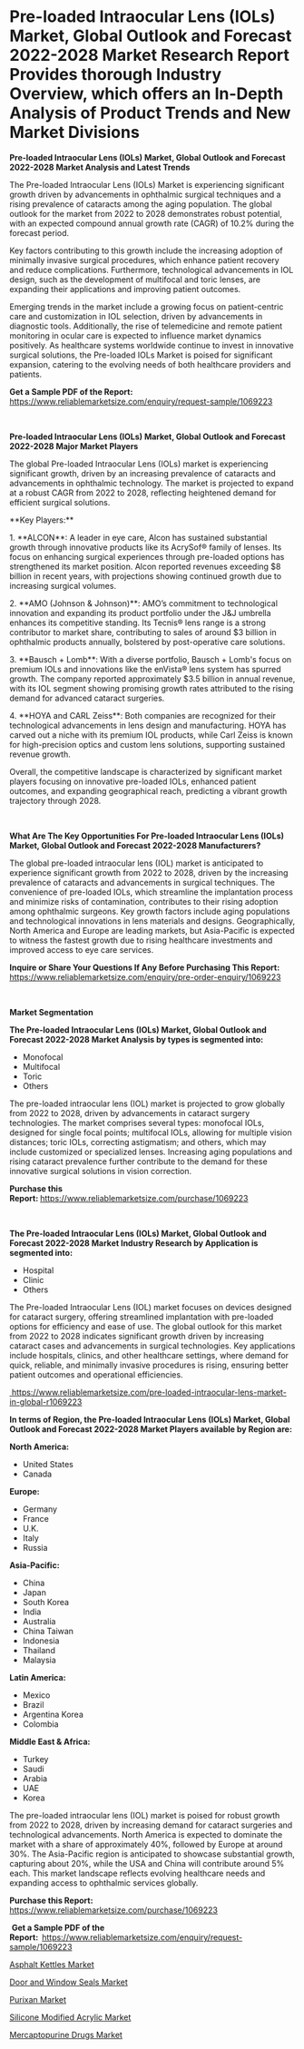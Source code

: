 <p><h1>Pre-loaded Intraocular Lens (IOLs) Market, Global Outlook and Forecast 2022-2028 Market Research Report Provides thorough Industry Overview, which offers an In-Depth Analysis of Product Trends and New Market Divisions</h1></p><p><strong>Pre-loaded Intraocular Lens (IOLs) Market, Global Outlook and Forecast 2022-2028 Market Analysis and Latest Trends</strong></p>
<p><p>The Pre-loaded Intraocular Lens (IOLs) Market is experiencing significant growth driven by advancements in ophthalmic surgical techniques and a rising prevalence of cataracts among the aging population. The global outlook for the market from 2022 to 2028 demonstrates robust potential, with an expected compound annual growth rate (CAGR) of 10.2% during the forecast period. </p><p>Key factors contributing to this growth include the increasing adoption of minimally invasive surgical procedures, which enhance patient recovery and reduce complications. Furthermore, technological advancements in IOL design, such as the development of multifocal and toric lenses, are expanding their applications and improving patient outcomes.</p><p>Emerging trends in the market include a growing focus on patient-centric care and customization in IOL selection, driven by advancements in diagnostic tools. Additionally, the rise of telemedicine and remote patient monitoring in ocular care is expected to influence market dynamics positively. As healthcare systems worldwide continue to invest in innovative surgical solutions, the Pre-loaded IOLs Market is poised for significant expansion, catering to the evolving needs of both healthcare providers and patients.</p></p>
<p><strong>Get a Sample PDF of the Report:&nbsp;</strong> <a href="https://www.reliablemarketsize.com/enquiry/request-sample/1069223">https://www.reliablemarketsize.com/enquiry/request-sample/1069223</a></p>
<p>&nbsp;</p>
<p><strong>Pre-loaded Intraocular Lens (IOLs) Market, Global Outlook and Forecast 2022-2028 Major Market Players</strong></p>
<p><p>The global Pre-loaded Intraocular Lens (IOLs) market is experiencing significant growth, driven by an increasing prevalence of cataracts and advancements in ophthalmic technology. The market is projected to expand at a robust CAGR from 2022 to 2028, reflecting heightened demand for efficient surgical solutions.</p><p>**Key Players:**</p><p>1. **ALCON**: A leader in eye care, Alcon has sustained substantial growth through innovative products like its AcrySof® family of lenses. Its focus on enhancing surgical experiences through pre-loaded options has strengthened its market position. Alcon reported revenues exceeding $8 billion in recent years, with projections showing continued growth due to increasing surgical volumes.</p><p>2. **AMO (Johnson & Johnson)**: AMO’s commitment to technological innovation and expanding its product portfolio under the J&J umbrella enhances its competitive standing. Its Tecnis® lens range is a strong contributor to market share, contributing to sales of around $3 billion in ophthalmic products annually, bolstered by post-operative care solutions.</p><p>3. **Bausch + Lomb**: With a diverse portfolio, Bausch + Lomb's focus on premium IOLs and innovations like the enVista® lens system has spurred growth. The company reported approximately $3.5 billion in annual revenue, with its IOL segment showing promising growth rates attributed to the rising demand for advanced cataract surgeries.</p><p>4. **HOYA and CARL Zeiss**: Both companies are recognized for their technological advancements in lens design and manufacturing. HOYA has carved out a niche with its premium IOL products, while Carl Zeiss is known for high-precision optics and custom lens solutions, supporting sustained revenue growth.</p><p>Overall, the competitive landscape is characterized by significant market players focusing on innovative pre-loaded IOLs, enhanced patient outcomes, and expanding geographical reach, predicting a vibrant growth trajectory through 2028.</p></p>
<p>&nbsp;</p>
<p><strong>What Are The Key Opportunities For Pre-loaded Intraocular Lens (IOLs) Market, Global Outlook and Forecast 2022-2028 Manufacturers?</strong></p>
<p><p>The global pre-loaded intraocular lens (IOL) market is anticipated to experience significant growth from 2022 to 2028, driven by the increasing prevalence of cataracts and advancements in surgical techniques. The convenience of pre-loaded IOLs, which streamline the implantation process and minimize risks of contamination, contributes to their rising adoption among ophthalmic surgeons. Key growth factors include aging populations and technological innovations in lens materials and designs. Geographically, North America and Europe are leading markets, but Asia-Pacific is expected to witness the fastest growth due to rising healthcare investments and improved access to eye care services.</p></p>
<p><strong>Inquire or Share Your Questions If Any Before Purchasing This Report:</strong> <a href="https://www.reliablemarketsize.com/enquiry/pre-order-enquiry/1069223">https://www.reliablemarketsize.com/enquiry/pre-order-enquiry/1069223</a></p>
<p>&nbsp;</p>
<p><strong>Market Segmentation</strong></p>
<p><strong>The Pre-loaded Intraocular Lens (IOLs) Market, Global Outlook and Forecast 2022-2028 Market Analysis by types is segmented into:</strong></p>
<p><ul><li>Monofocal</li><li>Multifocal</li><li>Toric</li><li>Others</li></ul></p>
<p><p>The pre-loaded intraocular lens (IOL) market is projected to grow globally from 2022 to 2028, driven by advancements in cataract surgery technologies. The market comprises several types: monofocal IOLs, designed for single focal points; multifocal IOLs, allowing for multiple vision distances; toric IOLs, correcting astigmatism; and others, which may include customized or specialized lenses. Increasing aging populations and rising cataract prevalence further contribute to the demand for these innovative surgical solutions in vision correction.</p></p>
<p><strong>Purchase this Report:&nbsp;</strong><a href="https://www.reliablemarketsize.com/purchase/1069223">https://www.reliablemarketsize.com/purchase/1069223</a></p>
<p>&nbsp;</p>
<p><strong>The Pre-loaded Intraocular Lens (IOLs) Market, Global Outlook and Forecast 2022-2028 Market Industry Research by Application is segmented into:</strong></p>
<p><ul><li>Hospital</li><li>Clinic</li><li>Others</li></ul></p>
<p><p>The Pre-loaded Intraocular Lens (IOL) market focuses on devices designed for cataract surgery, offering streamlined implantation with pre-loaded options for efficiency and ease of use. The global outlook for this market from 2022 to 2028 indicates significant growth driven by increasing cataract cases and advancements in surgical technologies. Key applications include hospitals, clinics, and other healthcare settings, where demand for quick, reliable, and minimally invasive procedures is rising, ensuring better patient outcomes and operational efficiencies.</p></p>
<p><a href="https://www.reliablemarketsize.com/pre-loaded-intraocular-lens-market-in-global-r1069223">&nbsp;https://www.reliablemarketsize.com/pre-loaded-intraocular-lens-market-in-global-r1069223</a></p>
<p><strong>In terms of Region, the Pre-loaded Intraocular Lens (IOLs) Market, Global Outlook and Forecast 2022-2028 Market Players available by Region are:</strong></p>
<p>
    <p> <strong> North America: </strong>
        <ul>
            <li>United States</li>
            <li>Canada</li>
        </ul>
        </p> 
    <p> <strong> Europe: </strong>
        <ul>
            <li>Germany</li>
            <li>France</li>
            <li>U.K.</li>
            <li>Italy</li>
            <li>Russia</li>
        </ul>
        </p> 
    <p> <strong> Asia-Pacific: </strong>
        <ul>
            <li>China</li>
            <li>Japan</li>
            <li>South Korea</li>
            <li>India</li>
            <li>Australia</li>
            <li>China Taiwan</li>
            <li>Indonesia</li>
            <li>Thailand</li>
            <li>Malaysia</li>
        </ul>
        </p> 
    <p> <strong> Latin America: </strong>
        <ul>
            <li>Mexico</li>
            <li>Brazil</li>
            <li>Argentina Korea</li>
            <li>Colombia</li>
        </ul>
        </p> 
    <p> <strong> Middle East & Africa: </strong>
        <ul>
            <li>Turkey</li>
            <li>Saudi</li>
            <li>Arabia</li>
            <li>UAE</li>
            <li>Korea</li>
        </ul>
    </p>
    </p>
<p><p>The pre-loaded intraocular lens (IOL) market is poised for robust growth from 2022 to 2028, driven by increasing demand for cataract surgeries and technological advancements. North America is expected to dominate the market with a share of approximately 40%, followed by Europe at around 30%. The Asia-Pacific region is anticipated to showcase substantial growth, capturing about 20%, while the USA and China will contribute around 5% each. This market landscape reflects evolving healthcare needs and expanding access to ophthalmic services globally.</p></p>
<p><strong>Purchase this Report: </strong><a href="https://www.reliablemarketsize.com/purchase/1069223">https://www.reliablemarketsize.com/purchase/1069223</a></p>
<p>&nbsp;<strong>Get a Sample PDF of the Report:&nbsp;&nbsp;</strong><a href="https://www.reliablemarketsize.com/enquiry/request-sample/1069223">https://www.reliablemarketsize.com/enquiry/request-sample/1069223</a></p>
<p><strong></strong></p>
<p><p><a href="https://medium.com/@tammyjones1939/the-global-asphalt-kettles-market-identifies-drivers-restraints-opportunities-and-trends-4f240dbdf7fb">Asphalt Kettles Market</a></p><p><a href="https://issuu.com/reportprime-2/docs/door-and-window-seals-market-size-2_1797365ccf0ee4">Door and Window Seals Market</a></p><p><a href="https://www.linkedin.com/pulse/comprehensive-analysis-global-purixan-market-growth-trends-pc37f?trackingId=ezapmF42RiWCHzW9Kn8OyQ%3D%3D">Purixan Market</a></p><p><a href="https://issuu.com/reportprime-2/docs/silicone-modified-acrylic-market-si_99c101891f69e9">Silicone Modified Acrylic Market</a></p><p><a href="https://www.linkedin.com/pulse/mercaptopurine-drugs-market-segmentation-geographical-regions-iqa2f?trackingId=YQbpQbZySe%2BNSaGvrVOuiw%3D%3D">Mercaptopurine Drugs Market</a></p></p>